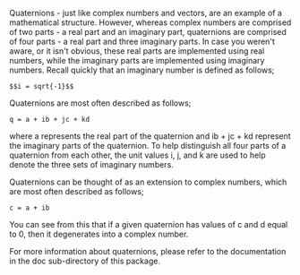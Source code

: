 Quaternions - just like complex numbers and vectors, are an example of 
a mathematical structure. However, whereas complex numbers are comprised of two
parts - a real part and an imaginary part, quaternions are comprised of
four parts - a real part and three imaginary parts. In case you weren't aware,
or it isn't obvious, these real parts are implemented using real numbers,
while the imaginary parts are implemented using imaginary numbers. Recall
quickly that an imaginary number is defined as follows;

```
$$i = sqrt{-1}$$
```

Quaternions are most often described as follows;

```
q = a + ib + jc + kd
```

where a represents the real part of the quaternion and ib + jc + kd
represent the imaginary parts of the quaternion. To help distinguish
all four parts of a quaternion from each other, the unit values i, j,
and k are used to help denote the three sets of imaginary numbers.

Quaternions can be thought of as an extension to complex numbers, which
are most often described as follows;

```
c = a + ib
```

You can see from this that if a given quaternion has values of c and d
equal to 0, then it degenerates into a complex number.

For more information about quaternions, please refer to the documentation
in the doc sub-directory of this package.